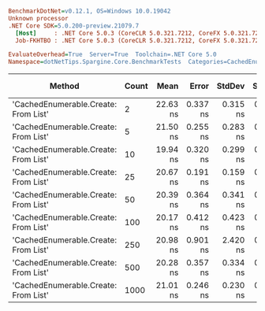 ``` ini

BenchmarkDotNet=v0.12.1, OS=Windows 10.0.19042
Unknown processor
.NET Core SDK=5.0.200-preview.21079.7
  [Host]     : .NET Core 5.0.3 (CoreCLR 5.0.321.7212, CoreFX 5.0.321.7212), X64 RyuJIT
  Job-FKHTBO : .NET Core 5.0.3 (CoreCLR 5.0.321.7212, CoreFX 5.0.321.7212), X64 RyuJIT

EvaluateOverhead=True  Server=True  Toolchain=.NET Core 5.0  
Namespace=dotNetTips.Spargine.Core.BenchmarkTests  Categories=CachedEnumerable Class  

```
|                               Method | Count |     Mean |    Error |   StdDev |   StdErr |   Median |      Min |       Q1 |       Q3 |      Max |         Op/s | CI99.9% Margin | Iterations | Kurtosis | MValue | Skewness | Rank | LogicalGroup | Baseline |  Gen 0 | Gen 1 | Gen 2 | Allocated | Code Size |
|------------------------------------- |------ |---------:|---------:|---------:|---------:|---------:|---------:|---------:|---------:|---------:|-------------:|---------------:|-----------:|---------:|-------:|---------:|-----:|------------- |--------- |-------:|------:|------:|----------:|----------:|
| &#39;CachedEnumerable.Create: From List&#39; |     2 | 22.63 ns | 0.337 ns | 0.315 ns | 0.081 ns | 22.74 ns | 22.00 ns | 22.42 ns | 22.83 ns | 23.00 ns | 44,196,807.2 |      0.3372 ns |      15.00 |    2.178 |  2.000 |  -0.7524 |    5 |            * |       No | 0.0086 |     - |     - |      80 B |     128 B |
| &#39;CachedEnumerable.Create: From List&#39; |     5 | 21.50 ns | 0.255 ns | 0.283 ns | 0.065 ns | 21.54 ns | 21.03 ns | 21.35 ns | 21.65 ns | 22.01 ns | 46,522,310.3 |      0.2545 ns |      19.00 |    2.001 |  2.000 |  -0.0535 |    4 |            * |       No | 0.0086 |     - |     - |      80 B |     128 B |
| &#39;CachedEnumerable.Create: From List&#39; |    10 | 19.94 ns | 0.320 ns | 0.299 ns | 0.077 ns | 19.91 ns | 19.33 ns | 19.81 ns | 20.16 ns | 20.40 ns | 50,147,254.0 |      0.3196 ns |      15.00 |    2.316 |  2.000 |  -0.4769 |    1 |            * |       No | 0.0086 |     - |     - |      80 B |     128 B |
| &#39;CachedEnumerable.Create: From List&#39; |    25 | 20.67 ns | 0.191 ns | 0.159 ns | 0.044 ns | 20.75 ns | 20.41 ns | 20.48 ns | 20.77 ns | 20.82 ns | 48,387,132.2 |      0.1909 ns |      13.00 |    1.505 |  2.000 |  -0.6879 |    1 |            * |       No | 0.0086 |     - |     - |      80 B |     128 B |
| &#39;CachedEnumerable.Create: From List&#39; |    50 | 20.39 ns | 0.364 ns | 0.341 ns | 0.088 ns | 20.35 ns | 19.89 ns | 20.11 ns | 20.54 ns | 21.07 ns | 49,043,248.0 |      0.3641 ns |      15.00 |    2.294 |  2.000 |   0.5309 |    1 |            * |       No | 0.0086 |     - |     - |      80 B |     128 B |
| &#39;CachedEnumerable.Create: From List&#39; |   100 | 20.17 ns | 0.412 ns | 0.423 ns | 0.103 ns | 20.11 ns | 19.46 ns | 19.89 ns | 20.43 ns | 20.97 ns | 49,576,298.1 |      0.4116 ns |      17.00 |    2.117 |  2.000 |   0.3798 |    1 |            * |       No | 0.0087 |     - |     - |      80 B |     128 B |
| &#39;CachedEnumerable.Create: From List&#39; |   250 | 20.98 ns | 0.901 ns | 2.420 ns | 0.264 ns | 20.13 ns | 18.93 ns | 19.69 ns | 20.65 ns | 29.94 ns | 47,669,162.4 |      0.9007 ns |      84.00 |    7.512 |  2.000 |   2.3099 |    2 |            * |       No | 0.0087 |     - |     - |      80 B |     128 B |
| &#39;CachedEnumerable.Create: From List&#39; |   500 | 20.28 ns | 0.357 ns | 0.334 ns | 0.086 ns | 20.30 ns | 19.63 ns | 20.04 ns | 20.44 ns | 20.97 ns | 49,319,762.6 |      0.3568 ns |      15.00 |    2.578 |  2.000 |   0.0791 |    1 |            * |       No | 0.0086 |     - |     - |      80 B |     128 B |
| &#39;CachedEnumerable.Create: From List&#39; |  1000 | 21.01 ns | 0.246 ns | 0.230 ns | 0.059 ns | 20.90 ns | 20.76 ns | 20.83 ns | 21.18 ns | 21.45 ns | 47,596,156.5 |      0.2463 ns |      15.00 |    1.802 |  2.000 |   0.5446 |    3 |            * |       No | 0.0085 |     - |     - |      80 B |     128 B |
